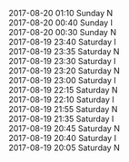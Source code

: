 2017-08-20 01:10 Sunday  N  
2017-08-20 00:40 Sunday  I  
2017-08-20 00:30 Sunday  N  
2017-08-19 23:40 Saturday  I  
2017-08-19 23:35 Saturday  N  
2017-08-19 23:30 Saturday  I  
2017-08-19 23:20 Saturday  N  
2017-08-19 23:00 Saturday  I  
2017-08-19 22:15 Saturday  N  
2017-08-19 22:10 Saturday  I  
2017-08-19 21:55 Saturday  N  
2017-08-19 21:35 Saturday  I  
2017-08-19 20:45 Saturday  N  
2017-08-19 20:40 Saturday  I  
2017-08-19 20:05 Saturday  N  
